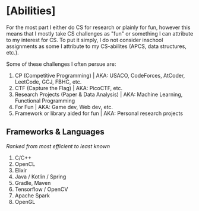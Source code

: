 # [Abilities]
For the most part I either do CS for research or plainly for fun, however this means that I mostly take CS challenges as "fun" or something I can attribute to my
interest for CS. To put it simply, I do not consider inschool assignments as some I attribute to my CS-abilites (APCS, data structures, etc.). 

Some of these challenges I often persue are:
1. CP (Competitive Programming) | AKA: USACO, CodeForces, AtCoder, LeetCode, GCJ, FBHC, etc.
2. CTF (Capture the Flag) | AKA: PicoCTF, etc.
3. Research Projects (Paper & Data Analysis) | AKA: Machine Learning, Functional Programming
4. For Fun | AKA: Game dev, Web dev, etc.
5. Framework or library aided for fun | AKA: Personal research projects

## Frameworks & Languages
*Ranked from most efficient to least known*
1. C/C++
2. OpenCL
3. Elixir
4. Java / Kotlin / Spring
5. Gradle, Maven
6. Tensorflow / OpenCV
7. Apache Spark
8. OpenGL
